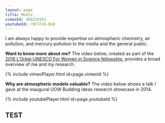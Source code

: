 ```yaml
---
layout: page
title: Media
vimeoId: 369229152
youtubeId: rOClF26-Bo8
---
```


I am always happy to provide expertise on atmospheric chemistry, air pollution, and mercury pollution to the media and the general public.

**Want to know more about me?** The video below, created as part of the [2016 L’Oréal-UNESCO For Women in Science fellowship](https://www.forwomeninscience.com.au/fellows), provides a broad overview of me and my research.

{% include vimeoPlayer.html id=page.vimeoId %}

**Why are atmospheric models valuable?** The video below shows a talk I gave at the inaugural UOW Budding Ideas research showcase in 2014.

{% include youtubePlayer.html id=page.youtubeId %}

## TEST
